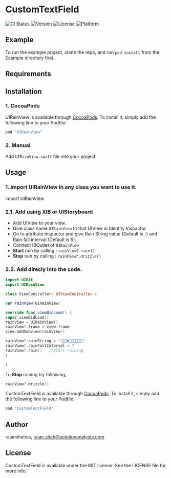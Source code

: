 # CustomTextField

[![CI Status](http://img.shields.io/travis/rajanshahsa/CustomTextField.svg?style=flat)](https://travis-ci.org/rajanshahsa/CustomTextField)
[![Version](https://img.shields.io/cocoapods/v/CustomTextField.svg?style=flat)](http://cocoapods.org/pods/CustomTextField)
[![License](https://img.shields.io/cocoapods/l/CustomTextField.svg?style=flat)](http://cocoapods.org/pods/CustomTextField)
[![Platform](https://img.shields.io/cocoapods/p/CustomTextField.svg?style=flat)](http://cocoapods.org/pods/CustomTextField)

## Example

To run the example project, clone the repo, and run `pod install` from the Example directory first.

## Requirements

## Installation

### 1. CocoaPods

UIRainView is available through [CocoaPods](http://cocoapods.org). To install
it, simply add the following line to your Podfile:

```ruby
pod "UIRainView"
```

### 2. Manual

Add `UIRainView.swift` file into your project.

## Usage

### 1. Import UIRainView in any class you want to use it.

import UIRainView

### 2.1. Add using XIB or UIStoryboard

- Add UIView to your view.
- Give class name `UIRainView` to that UIView in Identity Inspactor.
- Go to attribute inspactor and give Rain String value (Default is 💧) and Rain fall interval (Default is 5).
- Connect IBOutlet of `UIRainView`
- **Start** rain by calling : `rainView?.rain()`
- **Stop** rain by calling : `rainView?.drizzle()`

### 2.2. Add direcly into the code.

```swift
import UIKit
import UIRainView

class ViewController: UIViewController {

var rainView:UIRainView?

override func viewDidLoad() {
super.viewDidLoad()
rainView = UIRainView()
rainView?.frame = view.frame
view.addSubview(rainView!)

rainView?.rainString = "💧🎊🎉❤️💝💜💙💚💛🍰"
rainView?.rainFallInterval = 7
rainView?.rain()   //Start raining
}

}
```
To **Stop** raining try following,

```swift
rainView?.drizzle()
```

CustomTextField is available through [CocoaPods](http://cocoapods.org). To install
it, simply add the following line to your Podfile:

```ruby
pod "CustomTextField"
```

## Author

rajanshahsa, rajan.shah@solutionanalysts.com

## License

CustomTextField is available under the MIT license. See the LICENSE file for more info.
